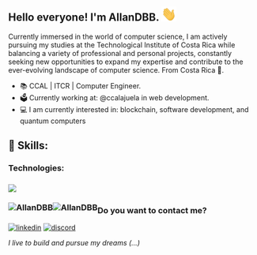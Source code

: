 <h2> Hello everyone! I'm AllanDBB. <img src="https://raw.githubusercontent.com/ABSphreak/ABSphreak/master/gifs/Hi.gif" width="30px"></h2>

Currently immersed in the world of computer science, I am actively pursuing my studies at the Technological Institute of Costa Rica while balancing a variety of professional and personal projects, constantly seeking new opportunities to expand my expertise and contribute to the ever-evolving landscape of computer science.
From Costa Rica 🦥.

* 📚 CCAL | ITCR | Computer Engineer.
* 🗳 Currently working at: @ccalajuela in web development.
* 💻 I am currently interested in: blockchain, software development, and quantum computers

## 🍵 Skills:

<p align="center">
  <h3>Technologies: <h3/>
  <a href="https://skillicons.dev">
    <img src="https://skillicons.dev/icons?i=python,java,cpp,html,css,js,react,vue,astro,django,nodejs,express,github,vscode&perline=14" />
  </a>
</p>

<p><img align="left" src="https://github-readme-streak-stats.herokuapp.com/?user=allandbb&theme=soft-green" alt="AllanDBB" /></p>
<p><img align="left" src="https://github-readme-stats.vercel.app/api/top-langs/?username=allandbb&layout=compact&theme=dark" alt="AllanDBB" /></p>




<h3>Do you want to contact me? </h3>
<p >
  <a href="https://www.linkedin.com/in/allandbb/" target="blank"><img src="https://user-images.githubusercontent.com/88904952/234979284-68c11d7f-1acc-4f0c-ac78-044e1037d7b0.png" alt="linkedin" height="50" width="45" /></a>
  <a href="https://discordapp.com/users/823373940255621174 target="blank"><img src="https://user-images.githubusercontent.com/88904952/234982627-019fd336-6248-453c-9b05-97c13fd1d207.png" alt="discord" height="50" width="45" /></a>
</p>

*I live to build and pursue my dreams (...)*

